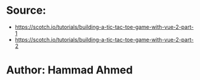 # Source: 
- https://scotch.io/tutorials/building-a-tic-tac-toe-game-with-vue-2-part-1
- https://scotch.io/tutorials/building-a-tic-tac-toe-game-with-vue-2-part-2

# Author: Hammad Ahmed
